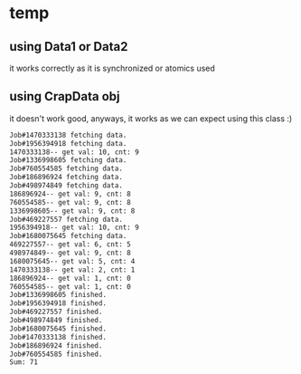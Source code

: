 # temp

## using Data1 or Data2
it works correctly as it is synchronized or atomics used

## using CrapData obj
it doesn't work good, anyways, it works as we can expect using this class :)

```txt
Job#1470333138 fetching data.
Job#1956394918 fetching data.
1470333138-- get val: 10, cnt: 9
Job#1336998605 fetching data.
Job#760554585 fetching data.
Job#186896924 fetching data.
Job#498974849 fetching data.
186896924-- get val: 9, cnt: 8
760554585-- get val: 9, cnt: 8
1336998605-- get val: 9, cnt: 8
Job#469227557 fetching data.
1956394918-- get val: 10, cnt: 9
Job#1680075645 fetching data.
469227557-- get val: 6, cnt: 5
498974849-- get val: 9, cnt: 8
1680075645-- get val: 5, cnt: 4
1470333138-- get val: 2, cnt: 1
186896924-- get val: 1, cnt: 0
760554585-- get val: 1, cnt: 0
Job#1336998605 finished.
Job#1956394918 finished.
Job#469227557 finished.
Job#498974849 finished.
Job#1680075645 finished.
Job#1470333138 finished.
Job#186896924 finished.
Job#760554585 finished.
Sum: 71
```
